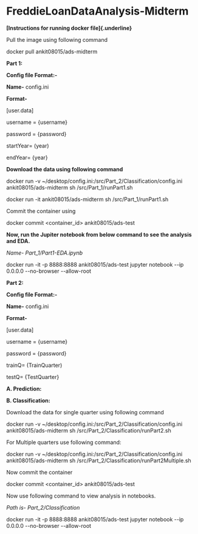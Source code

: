# FreddieLoanDataAnalysis-Midterm

**[Instructions for running docker file]{.underline}**

Pull the image using following command

docker pull ankit08015/ads-midterm

**Part 1:**

**Config file Format:-**

**Name-** config.ini

**Format-**

\[user.data\]

username = {username}

password = {password}

startYear= (year)

endYear= {year}

**Download the data using following command**

docker run -v
\~/desktop/config.ini:/src/Part\_2/Classification/config.ini
ankit08015/ads-midterm sh /src/Part\_1/runPart1.sh

docker run -it ankit08015/ads-midterm sh /src/Part\_1/runPart1.sh

Commit the container using

docker commit \<container\_id\> ankit08015/ads-test

**Now, run the Jupiter notebook from below command to see the analysis
and EDA.**

*Name- Part\_1/Part1-EDA.ipynb*

docker run -it -p 8888:8888 ankit08015/ads-test jupyter notebook \--ip
0.0.0.0 \--no-browser \--allow-root

**Part 2:**

**Config file Format:-**

**Name-** config.ini

**Format-**

\[user.data\]

username = {username}

password = {password}

trainQ= (TrainQuarter)

testQ= {TestQuarter}

**A. Prediction:**

**B. Classification:**

Download the data for single quarter using following command

docker run -v
\~/desktop/config.ini:/src/Part\_2/Classification/config.ini
ankit08015/ads-midterm sh /src/Part\_2/Classification/runPart2.sh

For Multiple quarters use following command:

docker run -v
\~/desktop/config.ini:/src/Part\_2/Classification/config.ini
ankit08015/ads-midterm sh
/src/Part\_2/Classification/runPart2Multiple.sh

Now commit the container

docker commit \<container\_id\> ankit08015/ads-test

Now use following command to view analysis in notebooks.

*Path is- Part\_2/Classification*

docker run -it -p 8888:8888 ankit08015/ads-test jupyter notebook \--ip
0.0.0.0 \--no-browser \--allow-root
